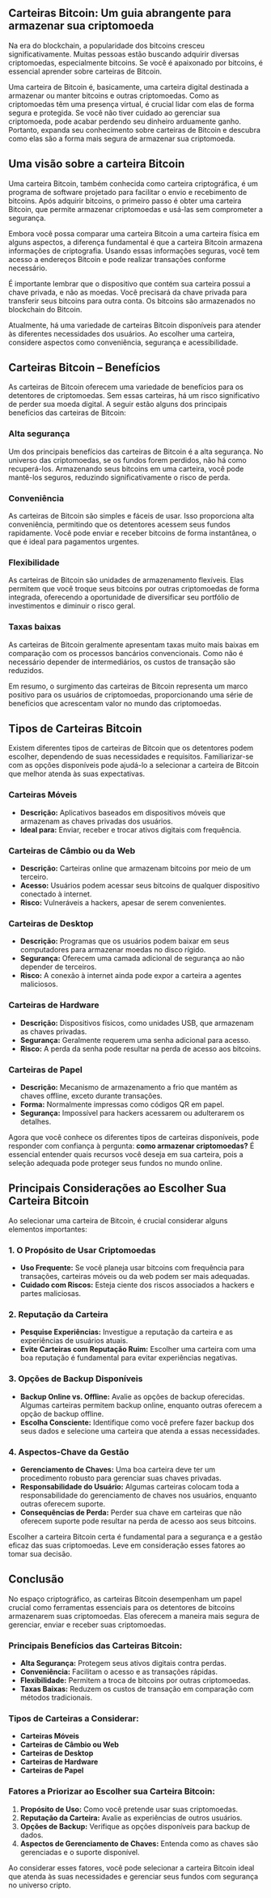 ## Carteiras Bitcoin: Um guia abrangente para armazenar sua criptomoeda

Na era do blockchain, a popularidade dos bitcoins cresceu significativamente. Muitas pessoas estão buscando adquirir diversas criptomoedas, especialmente bitcoins. Se você é apaixonado por bitcoins, é essencial aprender sobre carteiras de Bitcoin.

Uma carteira de Bitcoin é, basicamente, uma carteira digital destinada a armazenar ou manter bitcoins e outras criptomoedas. Como as criptomoedas têm uma presença virtual, é crucial lidar com elas de forma segura e protegida. Se você não tiver cuidado ao gerenciar sua criptomoeda, pode acabar perdendo seu dinheiro arduamente ganho. Portanto, expanda seu conhecimento sobre carteiras de Bitcoin e descubra como elas são a forma mais segura de armazenar sua criptomoeda.

## Uma visão sobre a carteira Bitcoin

Uma carteira Bitcoin, também conhecida como carteira criptográfica, é um programa de software projetado para facilitar o envio e recebimento de bitcoins. Após adquirir bitcoins, o primeiro passo é obter uma carteira Bitcoin, que permite armazenar criptomoedas e usá-las sem comprometer a segurança.

Embora você possa comparar uma carteira Bitcoin a uma carteira física em alguns aspectos, a diferença fundamental é que a carteira Bitcoin armazena informações de criptografia. Usando essas informações seguras, você tem acesso a endereços Bitcoin e pode realizar transações conforme necessário.

É importante lembrar que o dispositivo que contém sua carteira possui a chave privada, e não as moedas. Você precisará da chave privada para transferir seus bitcoins para outra conta. Os bitcoins são armazenados no blockchain do Bitcoin.

Atualmente, há uma variedade de carteiras Bitcoin disponíveis para atender às diferentes necessidades dos usuários. Ao escolher uma carteira, considere aspectos como conveniência, segurança e acessibilidade.

## Carteiras Bitcoin – Benefícios

As carteiras de Bitcoin oferecem uma variedade de benefícios para os detentores de criptomoedas. Sem essas carteiras, há um risco significativo de perder sua moeda digital. A seguir estão alguns dos principais benefícios das carteiras de Bitcoin:

### Alta segurança
Um dos principais benefícios das carteiras de Bitcoin é a alta segurança. No universo das criptomoedas, se os fundos forem perdidos, não há como recuperá-los. Armazenando seus bitcoins em uma carteira, você pode mantê-los seguros, reduzindo significativamente o risco de perda.

### Conveniência
As carteiras de Bitcoin são simples e fáceis de usar. Isso proporciona alta conveniência, permitindo que os detentores acessem seus fundos rapidamente. Você pode enviar e receber bitcoins de forma instantânea, o que é ideal para pagamentos urgentes.

### Flexibilidade
As carteiras de Bitcoin são unidades de armazenamento flexíveis. Elas permitem que você troque seus bitcoins por outras criptomoedas de forma integrada, oferecendo a oportunidade de diversificar seu portfólio de investimentos e diminuir o risco geral.

### Taxas baixas
As carteiras de Bitcoin geralmente apresentam taxas muito mais baixas em comparação com os processos bancários convencionais. Como não é necessário depender de intermediários, os custos de transação são reduzidos.

Em resumo, o surgimento das carteiras de Bitcoin representa um marco positivo para os usuários de criptomoedas, proporcionando uma série de benefícios que acrescentam valor no mundo das criptomoedas.

## Tipos de Carteiras Bitcoin

Existem diferentes tipos de carteiras de Bitcoin que os detentores podem escolher, dependendo de suas necessidades e requisitos. Familiarizar-se com as opções disponíveis pode ajudá-lo a selecionar a carteira de Bitcoin que melhor atenda às suas expectativas.

### Carteiras Móveis
- **Descrição:** Aplicativos baseados em dispositivos móveis que armazenam as chaves privadas dos usuários.
- **Ideal para:** Enviar, receber e trocar ativos digitais com frequência.

### Carteiras de Câmbio ou da Web
- **Descrição:** Carteiras online que armazenam bitcoins por meio de um terceiro.
- **Acesso:** Usuários podem acessar seus bitcoins de qualquer dispositivo conectado à internet.
- **Risco:** Vulneráveis a hackers, apesar de serem convenientes.

### Carteiras de Desktop
- **Descrição:** Programas que os usuários podem baixar em seus computadores para armazenar moedas no disco rígido.
- **Segurança:** Oferecem uma camada adicional de segurança ao não depender de terceiros.
- **Risco:** A conexão à internet ainda pode expor a carteira a agentes maliciosos.

### Carteiras de Hardware
- **Descrição:** Dispositivos físicos, como unidades USB, que armazenam as chaves privadas.
- **Segurança:** Geralmente requerem uma senha adicional para acesso.
- **Risco:** A perda da senha pode resultar na perda de acesso aos bitcoins.

### Carteiras de Papel
- **Descrição:** Mecanismo de armazenamento a frio que mantém as chaves offline, exceto durante transações.
- **Forma:** Normalmente impressas como códigos QR em papel.
- **Segurança:** Impossível para hackers acessarem ou adulterarem os detalhes.

Agora que você conhece os diferentes tipos de carteiras disponíveis, pode responder com confiança à pergunta: **como armazenar criptomoedas?** É essencial entender quais recursos você deseja em sua carteira, pois a seleção adequada pode proteger seus fundos no mundo online.

## Principais Considerações ao Escolher Sua Carteira Bitcoin

Ao selecionar uma carteira de Bitcoin, é crucial considerar alguns elementos importantes:

### 1. O Propósito de Usar Criptomoedas
- **Uso Frequente:** Se você planeja usar bitcoins com frequência para transações, carteiras móveis ou da web podem ser mais adequadas.
- **Cuidado com Riscos:** Esteja ciente dos riscos associados a hackers e partes maliciosas.

### 2. Reputação da Carteira
- **Pesquise Experiências:** Investigue a reputação da carteira e as experiências de usuários atuais.
- **Evite Carteiras com Reputação Ruim:** Escolher uma carteira com uma boa reputação é fundamental para evitar experiências negativas.

### 3. Opções de Backup Disponíveis
- **Backup Online vs. Offline:** Avalie as opções de backup oferecidas. Algumas carteiras permitem backup online, enquanto outras oferecem a opção de backup offline.
- **Escolha Consciente:** Identifique como você prefere fazer backup dos seus dados e selecione uma carteira que atenda a essas necessidades.

### 4. Aspectos-Chave da Gestão
- **Gerenciamento de Chaves:** Uma boa carteira deve ter um procedimento robusto para gerenciar suas chaves privadas.
- **Responsabilidade do Usuário:** Algumas carteiras colocam toda a responsabilidade do gerenciamento de chaves nos usuários, enquanto outras oferecem suporte.
- **Consequências de Perda:** Perder sua chave em carteiras que não oferecem suporte pode resultar na perda de acesso aos seus bitcoins.

Escolher a carteira Bitcoin certa é fundamental para a segurança e a gestão eficaz das suas criptomoedas. Leve em consideração esses fatores ao tomar sua decisão.

## Conclusão

No espaço criptográfico, as carteiras Bitcoin desempenham um papel crucial como ferramentas essenciais para os detentores de bitcoins armazenarem suas criptomoedas. Elas oferecem a maneira mais segura de gerenciar, enviar e receber suas criptomoedas.

### Principais Benefícios das Carteiras Bitcoin:
- **Alta Segurança:** Protegem seus ativos digitais contra perdas.
- **Conveniência:** Facilitam o acesso e as transações rápidas.
- **Flexibilidade:** Permitem a troca de bitcoins por outras criptomoedas.
- **Taxas Baixas:** Reduzem os custos de transação em comparação com métodos tradicionais.

### Tipos de Carteiras a Considerar:
- **Carteiras Móveis**
- **Carteiras de Câmbio ou Web**
- **Carteiras de Desktop**
- **Carteiras de Hardware**
- **Carteiras de Papel**

### Fatores a Priorizar ao Escolher sua Carteira Bitcoin:
1. **Propósito de Uso:** Como você pretende usar suas criptomoedas.
2. **Reputação da Carteira:** Avalie as experiências de outros usuários.
3. **Opções de Backup:** Verifique as opções disponíveis para backup de dados.
4. **Aspectos de Gerenciamento de Chaves:** Entenda como as chaves são gerenciadas e o suporte disponível.

Ao considerar esses fatores, você pode selecionar a carteira Bitcoin ideal que atenda às suas necessidades e gerenciar seus fundos com segurança no universo cripto.

